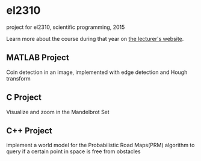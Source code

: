 # el2310

project for el2310, scientific programming, 2015

Learn more about the course during that year on [the lecturer's website](http://www.nada.kth.se/~yaseminb/el2310.html).

## MATLAB Project
 Coin detection in an image, implemented with edge detection and Hough transform
 
## C Project
 Visualize and zoom in the Mandelbrot Set
 
## C++ Project
 implement a world model for the Probabilistic Road Maps(PRM) algorithm to query if a certain point in space is free from obstacles
